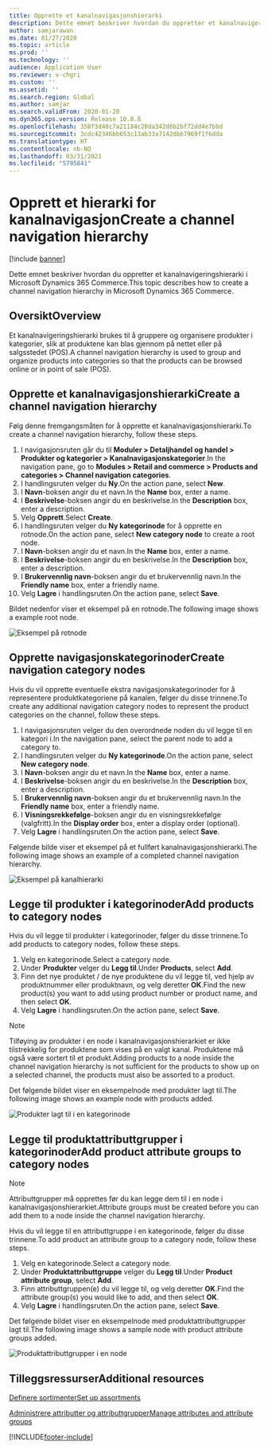 ```yaml
---
title: Opprette et kanalnavigasjonshierarki
description: Dette emnet beskriver hvordan du oppretter et kanalnavigeringshierarki i Microsoft Dynamics 365 Commerce.
author: samjarawan
ms.date: 01/27/2020
ms.topic: article
ms.prod: ''
ms.technology: ''
audience: Application User
ms.reviewer: v-chgri
ms.custom: ''
ms.assetid: ''
ms.search.region: Global
ms.author: samjar
ms.search.validFrom: 2020-01-20
ms.dyn365.ops.version: Release 10.0.8
ms.openlocfilehash: 358f3d40c7a21184c20da342d6b2bf72dd4e7bbd
ms.sourcegitcommit: 3cdc42346bb653c13ab33a7142dbb7969f1f6dda
ms.translationtype: HT
ms.contentlocale: nb-NO
ms.lasthandoff: 03/31/2021
ms.locfileid: "5795841"
---
```

# <a name="create-a-channel-navigation-hierarchy"></a><span data-ttu-id="e5af1-103">Opprett et hierarki for kanalnavigasjon</span><span class="sxs-lookup"><span data-stu-id="e5af1-103">Create a channel navigation hierarchy</span></span>


[!include [banner](includes/banner.md)]

<span data-ttu-id="e5af1-104">Dette emnet beskriver hvordan du oppretter et kanalnavigeringshierarki i Microsoft Dynamics 365 Commerce.</span><span class="sxs-lookup"><span data-stu-id="e5af1-104">This topic describes how to create a channel navigation hierarchy in Microsoft Dynamics 365 Commerce.</span></span>

## <a name="overview"></a><span data-ttu-id="e5af1-105">Oversikt</span><span class="sxs-lookup"><span data-stu-id="e5af1-105">Overview</span></span>

<span data-ttu-id="e5af1-106">Et kanalnavigeringshierarki brukes til å gruppere og organisere produkter i kategorier, slik at produktene kan blas gjennom på nettet eller på salgsstedet (POS).</span><span class="sxs-lookup"><span data-stu-id="e5af1-106">A channel navigation hierarchy is used to group and organize products into categories so that the products can be browsed online or in point of sale (POS).</span></span>

## <a name="create-a-channel-navigation-hierarchy"></a><span data-ttu-id="e5af1-107">Opprette et kanalnavigasjonshierarki</span><span class="sxs-lookup"><span data-stu-id="e5af1-107">Create a channel navigation hierarchy</span></span>

<span data-ttu-id="e5af1-108">Følg denne fremgangsmåten for å opprette et kanalnavigasjonshierarki.</span><span class="sxs-lookup"><span data-stu-id="e5af1-108">To create a channel navigation hierarchy, follow these steps.</span></span>

1. <span data-ttu-id="e5af1-109">I navigasjonsruten går du til **Moduler \> Detaljhandel og handel \> Produkter og kategorier \> Kanalnavigasjonskategorier**.</span><span class="sxs-lookup"><span data-stu-id="e5af1-109">In the navigation pane, go to **Modules \> Retail and commerce \> Products and categories \> Channel navigation categories**.</span></span>
1. <span data-ttu-id="e5af1-110">I handlingsruten velger du **Ny**.</span><span class="sxs-lookup"><span data-stu-id="e5af1-110">On the action pane, select **New**.</span></span>
1. <span data-ttu-id="e5af1-111">I **Navn**-boksen angir du et navn.</span><span class="sxs-lookup"><span data-stu-id="e5af1-111">In the **Name** box, enter a name.</span></span>
1. <span data-ttu-id="e5af1-112">I **Beskrivelse**-boksen angir du en beskrivelse.</span><span class="sxs-lookup"><span data-stu-id="e5af1-112">In the **Description** box, enter a description.</span></span>
1. <span data-ttu-id="e5af1-113">Velg **Opprett**.</span><span class="sxs-lookup"><span data-stu-id="e5af1-113">Select **Create**.</span></span>
1. <span data-ttu-id="e5af1-114">I handlingsruten velger du **Ny kategorinode** for å opprette en rotnode.</span><span class="sxs-lookup"><span data-stu-id="e5af1-114">On the action pane, select **New category node** to create a root node.</span></span>
1. <span data-ttu-id="e5af1-115">I **Navn**-boksen angir du et navn.</span><span class="sxs-lookup"><span data-stu-id="e5af1-115">In the **Name** box, enter a name.</span></span>
1. <span data-ttu-id="e5af1-116">I **Beskrivelse**-boksen angir du en beskrivelse.</span><span class="sxs-lookup"><span data-stu-id="e5af1-116">In the **Description** box, enter a description.</span></span>
1. <span data-ttu-id="e5af1-117">I **Brukervennlig navn**-boksen angir du et brukervennlig navn.</span><span class="sxs-lookup"><span data-stu-id="e5af1-117">In the **Friendly name** box, enter a friendly name.</span></span>
1. <span data-ttu-id="e5af1-118">Velg **Lagre** i handlingsruten.</span><span class="sxs-lookup"><span data-stu-id="e5af1-118">On the action pane, select **Save**.</span></span>

<span data-ttu-id="e5af1-119">Bildet nedenfor viser et eksempel på en rotnode.</span><span class="sxs-lookup"><span data-stu-id="e5af1-119">The following image shows a example root node.</span></span>

![Eksempel på rotnode](media/create-channel-hierarchy-1.png)

## <a name="create-navigation-category-nodes"></a><span data-ttu-id="e5af1-121">Opprette navigasjonskategorinoder</span><span class="sxs-lookup"><span data-stu-id="e5af1-121">Create navigation category nodes</span></span>

<span data-ttu-id="e5af1-122">Hvis du vil opprette eventuelle ekstra navigasjonskategorinoder for å representere produktkategoriene på kanalen, følger du disse trinnene.</span><span class="sxs-lookup"><span data-stu-id="e5af1-122">To create any additional navigation category nodes to represent the product categories on the channel, follow these steps.</span></span>

1. <span data-ttu-id="e5af1-123">I navigasjonsruten velger du den overordnede noden du vil legge til en kategori i.</span><span class="sxs-lookup"><span data-stu-id="e5af1-123">In the navigation pane, select the parent node to add a category to.</span></span>
1. <span data-ttu-id="e5af1-124">I handlingsruten velger du **Ny kategorinode**.</span><span class="sxs-lookup"><span data-stu-id="e5af1-124">On the action pane, select **New category node**.</span></span>
1. <span data-ttu-id="e5af1-125">I **Navn**-boksen angir du et navn.</span><span class="sxs-lookup"><span data-stu-id="e5af1-125">In the **Name** box, enter a name.</span></span>
1. <span data-ttu-id="e5af1-126">I **Beskrivelse**-boksen angir du en beskrivelse.</span><span class="sxs-lookup"><span data-stu-id="e5af1-126">In the **Description** box, enter a description.</span></span>
1. <span data-ttu-id="e5af1-127">I **Brukervennlig navn**-boksen angir du et brukervennlig navn.</span><span class="sxs-lookup"><span data-stu-id="e5af1-127">In the **Friendly name** box, enter a friendly name.</span></span>
1. <span data-ttu-id="e5af1-128">I **Visningsrekkefølge**-boksen angir du en visningsrekkefølge (valgfritt).</span><span class="sxs-lookup"><span data-stu-id="e5af1-128">In the **Display order** box, enter a display order (optional).</span></span>
1. <span data-ttu-id="e5af1-129">Velg **Lagre** i handlingsruten.</span><span class="sxs-lookup"><span data-stu-id="e5af1-129">On the action pane, select **Save**.</span></span>

<span data-ttu-id="e5af1-130">Følgende bilde viser et eksempel på et fullført kanalnavigasjonshierarki.</span><span class="sxs-lookup"><span data-stu-id="e5af1-130">The following image shows an example of a completed channel navigation hierarchy.</span></span>

![Eksempel på kanalhierarki](media/create-channel-hierarchy-2.png)

## <a name="add-products-to-category-nodes"></a><span data-ttu-id="e5af1-132">Legge til produkter i kategorinoder</span><span class="sxs-lookup"><span data-stu-id="e5af1-132">Add products to category nodes</span></span>

<span data-ttu-id="e5af1-133">Hvis du vil legge til produkter i kategorinoder, følger du disse trinnene.</span><span class="sxs-lookup"><span data-stu-id="e5af1-133">To add products to category nodes, follow these steps.</span></span>

1. <span data-ttu-id="e5af1-134">Velg en kategorinode.</span><span class="sxs-lookup"><span data-stu-id="e5af1-134">Select a category node.</span></span>
1. <span data-ttu-id="e5af1-135">Under **Produkter** velger du **Legg til**.</span><span class="sxs-lookup"><span data-stu-id="e5af1-135">Under **Products**, select **Add**.</span></span>
1. <span data-ttu-id="e5af1-136">Finn det nye produktet / de nye produktene du vil legge til, ved hjelp av produktnummer eller produktnavn, og velg deretter **OK**.</span><span class="sxs-lookup"><span data-stu-id="e5af1-136">Find the new product(s) you want to add using product number or product name, and then select **OK**.</span></span>
1. <span data-ttu-id="e5af1-137">Velg **Lagre** i handlingsruten.</span><span class="sxs-lookup"><span data-stu-id="e5af1-137">On the action pane, select **Save**.</span></span>

> [!NOTE]
> <span data-ttu-id="e5af1-138">Tilføying av produkter i en node i kanalnavigasjonshierarkiet er ikke tilstrekkelig for produktene som vises på en valgt kanal. Produktene må også være sortert til et produkt.</span><span class="sxs-lookup"><span data-stu-id="e5af1-138">Adding products to a node inside the channel navigation hierarchy is not sufficient for the products to show up on a selected channel, the products must also be assorted to a product.</span></span>

<span data-ttu-id="e5af1-139">Det følgende bildet viser en eksempelnode med produkter lagt til.</span><span class="sxs-lookup"><span data-stu-id="e5af1-139">The following image shows an example node with products added.</span></span>

![Produkter lagt til i en kategorinode](media/create-channel-hierarchy-3.png)

## <a name="add-product-attribute-groups-to-category-nodes"></a><span data-ttu-id="e5af1-141">Legge til produktattributtgrupper i kategorinoder</span><span class="sxs-lookup"><span data-stu-id="e5af1-141">Add product attribute groups to category nodes</span></span>

> [!NOTE]
> <span data-ttu-id="e5af1-142">Attributtgrupper må opprettes før du kan legge dem til i en node i kanalnavigasjonshierarkiet.</span><span class="sxs-lookup"><span data-stu-id="e5af1-142">Attribute groups must be created before you can add them to a node inside the channel navigation hierarchy.</span></span>

<span data-ttu-id="e5af1-143">Hvis du vil legge til en attributtgruppe i en kategorinode, følger du disse trinnene.</span><span class="sxs-lookup"><span data-stu-id="e5af1-143">To add product an attribute group to a category node, follow these steps.</span></span>

1. <span data-ttu-id="e5af1-144">Velg en kategorinode.</span><span class="sxs-lookup"><span data-stu-id="e5af1-144">Select a category node.</span></span>
1. <span data-ttu-id="e5af1-145">Under **Produktattributtgruppe** velger du **Legg til**.</span><span class="sxs-lookup"><span data-stu-id="e5af1-145">Under **Product attribute group**, select **Add**.</span></span>
1. <span data-ttu-id="e5af1-146">Finn attributtgruppen(e) du vil legge til, og velg deretter **OK**.</span><span class="sxs-lookup"><span data-stu-id="e5af1-146">Find the attribute group(s) you would like to add, and then select **OK**.</span></span>
1. <span data-ttu-id="e5af1-147">Velg **Lagre** i handlingsruten.</span><span class="sxs-lookup"><span data-stu-id="e5af1-147">On the action pane, select **Save**.</span></span>

<span data-ttu-id="e5af1-148">Det følgende bildet viser en eksempelnode med produktattributtgrupper lagt til.</span><span class="sxs-lookup"><span data-stu-id="e5af1-148">The following image shows a sample node with product attribute groups added.</span></span>

![Produktattributtgrupper i en node](media/create-channel-hierarchy-4.png)

## <a name="additional-resources"></a><span data-ttu-id="e5af1-150">Tilleggsressurser</span><span class="sxs-lookup"><span data-stu-id="e5af1-150">Additional resources</span></span>

[<span data-ttu-id="e5af1-151">Definere sortimenter</span><span class="sxs-lookup"><span data-stu-id="e5af1-151">Set up assortments</span></span>](set-up-assortments.md)

[<span data-ttu-id="e5af1-152">Administrere attributter og attributtgrupper</span><span class="sxs-lookup"><span data-stu-id="e5af1-152">Manage attributes and attribute groups</span></span>](attribute-attributegroups-lifecycle.md)


[!INCLUDE[footer-include](../includes/footer-banner.md)]